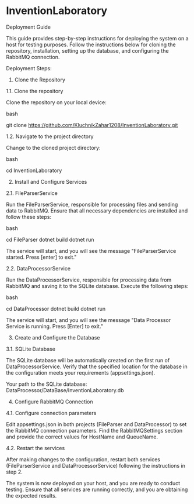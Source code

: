 # InventionLaboratory
Deployment Guide

This guide provides step-by-step instructions for deploying the system on a host for testing purposes. Follow the instructions below for cloning the repository, installation, setting up the database, and configuring the RabbitMQ connection.

Deployment Steps:

1. Clone the Repository

1.1. Clone the repository

Clone the repository on your local device:

bash

git clone https://github.com/KluchnikZahar1208/InventionLaboratory.git

1.2. Navigate to the project directory

Change to the cloned project directory:

bash

cd InventionLaboratory

2. Install and Configure Services

2.1. FileParserService

Run the FileParserService, responsible for processing files and sending data to RabbitMQ. Ensure that all necessary dependencies are installed and follow these steps:

bash

cd FileParser
dotnet build
dotnet run

The service will start, and you will see the message "FileParserService started. Press [enter] to exit."

2.2. DataProcessorService

Run the DataProcessorService, responsible for processing data from RabbitMQ and saving it to the SQLite database. Execute the following steps:

bash

cd DataProcessor
dotnet build
dotnet run

The service will start, and you will see the message "Data Processor Service is running. Press [Enter] to exit."

3. Create and Configure the Database

3.1. SQLite Database

The SQLite database will be automatically created on the first run of DataProcessorService. Verify that the specified location for the database in the configuration meets your requirements (appsettings.json).

Your path to the SQLite database: DataProcessor/DataBase/InventionLaboratory.db

4. Configure RabbitMQ Connection

4.1. Configure connection parameters

Edit appsettings.json in both projects (FileParser and DataProcessor) to set the RabbitMQ connection parameters. Find the RabbitMQSettings section and provide the correct values for HostName and QueueName.

4.2. Restart the services

After making changes to the configuration, restart both services (FileParserService and DataProcessorService) following the instructions in step 2.

The system is now deployed on your host, and you are ready to conduct testing. Ensure that all services are running correctly, and you are obtaining the expected results.
